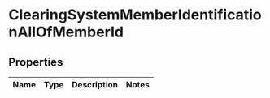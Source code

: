 
# ClearingSystemMemberIdentificationAllOfMemberId

## Properties
Name | Type | Description | Notes
------------ | ------------- | ------------- | -------------




